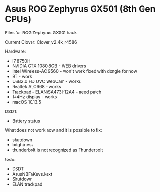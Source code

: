 # Asus ROG Zephyrus GX501 (8th Gen CPUs)
Files for ROG Zephyrus GX501 hack

Current Clover: Clover_v2.4k_r4586

Hardware:
- i7 8750H
- NVIDIA GTX 1080 8GB - WEB drivers
- Intel Wireless-AC 9560 - won't work fixed with dongle for now
- BT - work
- USB2.0 HD UVC WebCam - works
- Realtek ALC668 - works
- Trackpad - ELAN/SA473I-12A4 - need patch
- 144Hz display - works
- macOS 10.13.5

DSDT:
- Battery status

What does not work now and it is possible to fix:
- shutdown
- brightness
- thunderbolt is not recognized as Thunderbolt

todo:
- DSDT
- A﻿susNBFnKeys.kex﻿t﻿
- Shutdown
- ELAN trackpad
